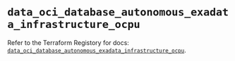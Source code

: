 # `data_oci_database_autonomous_exadata_infrastructure_ocpu`

Refer to the Terraform Registory for docs: [`data_oci_database_autonomous_exadata_infrastructure_ocpu`](https://registry.terraform.io/providers/oracle/oci/6.18.0/docs/data-sources/database_autonomous_exadata_infrastructure_ocpu).
